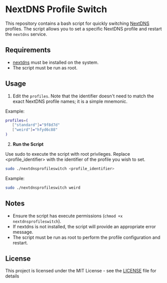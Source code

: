 # NextDNS Profile Switch

This repository contains a bash script for quickly switching [NextDNS](https://my.nextdns.io) profiles. The script allows you to set a specific NextDNS profile and restart the `nextdns` service.

## Requirements

- [nextdns](https://github.com/nextdns/nextdns/wiki) must be installed on the system.
- The script must be run as root.

## Usage

1. Edit the `profiles`. Note that the identifier doesn't need to match the exact NextDNS profile names; it is a simple mnemonic.

Example:

```bash
profiles=(
   ["standard"]="9f8d7d"
   ["weird"]="hfyd6c88"
)
```

2. **Run the Script**

Use sudo to execute the script with root privileges. Replace <profile_identifier> with the identifier of the profile you wish to set.

```bash
sudo ./nextdnsprofileswitch <profile_identifier>
```

Example:

```bash
sudo ./nextdnsprofileswitch weird
```

## Notes

- Ensure the script has execute permissions (`chmod +x nextdnsprofileswitch`).
- If nextdns is not installed, the script will provide an appropriate error message.
- The script must be run as root to perform the profile configuration and restart.

## License

This project is licensed under the MIT License - see the [LICENSE](https://opensource.org/license/MIT) file for details
